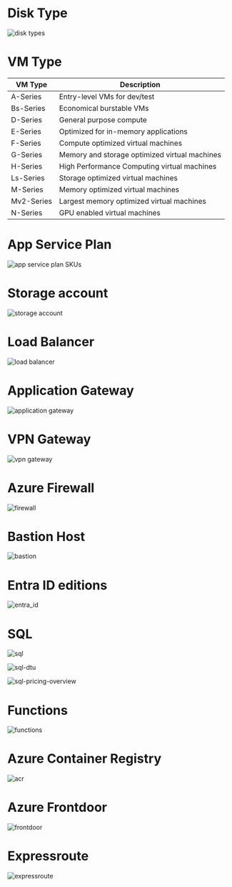 # Disk Type

![disk types](disk_types.png)

# VM Type

| VM Type    | Description                                   |
| ---------- | --------------------------------------------- |
| A-Series   | Entry-level VMs for dev/test                  |
| Bs-Series  | Economical burstable VMs                      |
| D-Series   | General purpose compute                       |
| E-Series   | Optimized for in-memory applications          |
| F-Series   | Compute optimized virtual machines            |
| G-Series   | Memory and storage optimized virtual machines |
| H-Series   | High Performance Computing virtual machines   |
| Ls-Series  | Storage optimized virtual machines            |
| M-Series   | Memory optimized virtual machines             |
| Mv2-Series | Largest memory optimized virtual machines     |
| N-Series   | GPU enabled virtual machines                  |

# App Service Plan

![app service plan SKUs](app_service_plan.png)

# Storage account

![storage account](storage_type.png)

# Load Balancer

![load balancer](load_balancer.png)

# Application Gateway

![application gateway](application_gateway.png)

# VPN Gateway

![vpn gateway](vpn_gateway.png)

# Azure Firewall

![firewall](firewall.png)

# Bastion Host

![bastion](bastion.png)

# Entra ID editions

![entra_id](entra_id.png)

# SQL

![sql](sql.png)

![sql-dtu](sql-dtu.png)

![sql-pricing-overview](sql-pricing-overview.png)

# Functions

![functions](functions.png)

# Azure Container Registry

![acr](acr.png)

# Azure Frontdoor

![frontdoor](frontdoor.png)

# Expressroute

![expressroute](expressroute.png)
